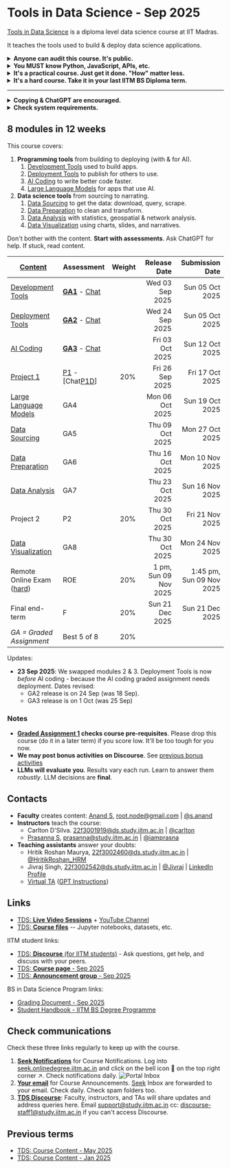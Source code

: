 # Tools in Data Science - Sep 2025

[Tools in Data Science](https://study.iitm.ac.in/ds/course_pages/BSSE2002.html) is a diploma level data science course at IIT Madras.

It teaches the tools used to build & deploy data science applications.

<details>
<summary><strong>Anyone can audit this course. It's public.</strong></summary>

Anyone can access this course content for free and submit assessments.

Those auditing can [use GitHub notifications](https://docs.github.com/en/subscriptions-and-notifications/get-started/configuring-notifications) and watch activity on the [course repository](https://github.com/sanand0/tools-in-data-science-public/).

Enrolled [IITM students](https://study.iitm.ac.in/ds/) can additionally participate in [Discourse](https://discourse.onlinedegree.iitm.ac.in/c/courses/tds-kb/34), get projects evaluated, take the final end-term, and get a certificate.

</details>

<details>
<summary><strong>You MUST know Python, JavaScript, APIs, etc.</strong></summary>

You need a _good_ understanding of Python, JavaScript, HTML, APIs, Excel, ChatGPT, and data science concepts.

Try [Graded Assignment 1][GA1]. Drop it if you score low.

</details>

<details>
<summary><strong>It's a practical course. Just get it done. "How" matter less.</strong></summary>

The course models **real-life**. Unclear problems, messy data, ridiculous deadlines, limited support.

Find your own unique ways of solving the problems. There's no one right approach.

</details>

<details>
<summary><strong>It's a hard course. Take it in your last IITM BS Diploma term.</strong></summary>

It's good for learning, maybe not for grades.

- In Jan 2025, [40% of the batch failed](https://discourse.onlinedegree.iitm.ac.in/t/when-should-i-take-tools-in-data-science/173268).
- [The ROE is intentionally impossible][hard]

Here's students' feedback from past terms:

- It _used_ to be an easy course until 2024.
  [#](https://discourse.onlinedegree.iitm.ac.in/t/difficulty-rating-for-diploma-subjects-based-on-students-opinion/61194)
  [#](https://discourse.onlinedegree.iitm.ac.in/t/difficulty-rating-for-diploma-subjects-2-0-based-on-student-ratings-and-my-experience/85681)
  [#](https://discourse.onlinedegree.iitm.ac.in/t/what-should-i-take-next/44291/6)
- Now it's hard and covers more. Take it in your last semester if possible.
  [#](https://discourse.onlinedegree.iitm.ac.in/t/diploma-course-feedback-t32024-and-course-selection-t12025-thread/160032/45)
  [#](https://discourse.onlinedegree.iitm.ac.in/t/2024-t1-diploma-level-feedback-and-course-selection-for-may-2024-term/127856/60)
  [#](https://discourse.onlinedegree.iitm.ac.in/t/2024-t2-diploma-level-feedback-and-course-selection-for-september-2024-term/144976/62?u=s.anand)
- Plan extra time. It takes more time than typical 3-credit courses.
  [#](https://discourse.onlinedegree.iitm.ac.in/t/concerns-regarding-unfair-grading-practices-for-tds-project-2/160611/11)
  [#](https://discourse.onlinedegree.iitm.ac.in/t/diploma-level-course-combo-suggestion/158460/4)
  [#](https://discourse.onlinedegree.iitm.ac.in/t/diploma-level-course-combo-suggestion/158460/7)
- LLMs grade you -- unpredictably.
  [#](https://discourse.onlinedegree.iitm.ac.in/t/concerns-regarding-unfair-grading-practices-for-tds-project-2/160611/10)
  [#](https://discourse.onlinedegree.iitm.ac.in/t/wrong-marks-in-project-2/160355/9)
- The ROE is hard.
  [#](https://discourse.onlinedegree.iitm.ac.in/t/is-it-fair-to-consider-20-weightage-of-such-exam-which-is-impossible-to-solve-in-given-time-i-e-roe/141413/10)
- [Should you take Tools in Data Science this term?](https://discourse.onlinedegree.iitm.ac.in/t/tools-in-data-science-should-you-take-tools-in-data-science-this-term/186454) (Ans: take it in your **last term**)

**[Take Graded assignment 1](https://exam.sanand.workers.dev/tds-2025-09-ga1) to check if you're ready for this course.** Please drop this course (do it in a later term) if you score low. It'll be too tough for you now.

But the learnings may be worth the effort.

- [May 2025 feedback](feedback-2025-05.md) indicates that students know it's hard -- and still rate the learning high.
- [Jan 2025 course experience](https://discourse.onlinedegree.iitm.ac.in/t/course-experience-and-farewell-post/173247) and farewell post.

</details>

---

<details>
<summary><strong>Copying & ChatGPT are encouraged.</strong></summary>

You _CAN_ copy from friends and LLMs. You can work in groups. You can use the Internet, WhatsApp, ChatGPT, your notes, your friends, your pets...

You can share code. Even in projects, assignments, and exams (except the final in-person end-term exam).

- **Why copy?** Because in real life, there's no time to re-invent the wheel. You'll be working in teams on the shoulders of giants. It's important to learn how to do that well.
- **To learn well, understand** what you're copying. If you're short of time, prioritize.
- **To learn better, share** what you've learnt. Learn from others' feedback.

</details>

<details>
<summary><strong>Check system requirements.</strong></summary>

Check [system-requirements.md](system-requirements.md) for permissions you need, software to install, and websites to access. You may need to speak with your system administrator for access.

</details>

## 8 modules in 12 weeks

This course covers:

1. **Programming tools** from building to deploying (with & for AI).
   1. [Development Tools][M1] used to build apps.
   2. [Deployment Tools][M2] to publish for others to use.
   3. [AI Coding][M3] to write better code faster.
   4. [Large Language Models][M4] for apps that use AI.
2. **Data science tools** from sourcing to narrating.
   1. [Data Sourcing][M5] to get the data: download, query, scrape.
   2. [Data Preparation][M6] to clean and transform.
   3. [Data Analysis][M7] with statistics, geospatial & network analysis.
   4. [Data Visualization][M8] using charts, slides, and narratives.

Don't bother with the content. **Start with assessments**. Ask ChatGPT for help. If stuck, read content.

| [Content][Source]           | Assessment                    | Weight |          Release Date |          Submission Date |
| --------------------------- | ----------------------------- | -----: | --------------------: | -----------------------: |
| [Development Tools][M1]     | [**GA1**][GA1] - [Chat][GA1C] |        |       Wed 03 Sep 2025 |          Sun 05 Oct 2025 |
| [Deployment Tools][M2]      | [**GA2**][GA2] - [Chat][GA2C] |        |       Wed 24 Sep 2025 |          Sun 05 Oct 2025 |
| [AI Coding][M3]             | [**GA3**][GA3] - [Chat][GA3C] |        |       Fri 03 Oct 2025 |          Sun 12 Oct 2025 |
| [Project 1][P1]             | [P1][P1] - [Chat[P1D]]        |    20% |       Fri 26 Sep 2025 |          Fri 17 Oct 2025 |
| [Large Language Models][M4] | GA4                           |        |       Mon 06 Oct 2025 |          Sun 19 Oct 2025 |
| [Data Sourcing][M5]         | GA5                           |        |       Thu 09 Oct 2025 |          Mon 27 Oct 2025 |
| [Data Preparation][M6]      | GA6                           |        |       Thu 16 Oct 2025 |          Mon 10 Nov 2025 |
| [Data Analysis][M7]         | GA7                           |        |       Thu 23 Oct 2025 |          Sun 16 Nov 2025 |
| Project 2                   | P2                            |    20% |       Thu 30 Oct 2025 |          Fri 21 Nov 2025 |
| [Data Visualization][M8]    | GA8                           |        |       Thu 30 Oct 2025 |          Mon 24 Nov 2025 |
| Remote Online Exam ([hard]) | ROE                           |    20% | 1 pm, Sun 09 Nov 2025 | 1:45 pm, Sun 09 Nov 2025 |
| Final end-term              | F                             |    20% |       Sun 21 Dec 2025 |          Sun 21 Dec 2025 |
| _GA = Graded Assignment_    | Best 5 of 8                   |    20% |                       |

[Source]: https://github.com/sanand0/tools-in-data-science-public/commits
[M1]: development-tools.md
[M2]: deployment-tools.md
[M3]: ai-coding.md
[M4]: large-language-models.md
[M5]: data-sourcing.md
[M6]: data-preparation.md
[M7]: data-analysis.md
[M8]: data-visualization.md
[GA1]: https://exam.sanand.workers.dev/tds-2025-09-ga1
[GA1C]: https://discourse.onlinedegree.iitm.ac.in/t/ga1-development-tools-discussion-thread-tds-sep-2025/186452
[GA2]: https://exam.sanand.workers.dev/tds-2025-09-ga2
[GA2C]: https://discourse.onlinedegree.iitm.ac.in/t/ga2-deployment-tools-discussion-thread-tds-sep-2025/187719
[GA3]: https://exam.sanand.workers.dev/tds-2025-09-ga3
[GA3C]: https://discourse.onlinedegree.iitm.ac.in/t/ga3-ai-coding-discussion-thread-tds-sep-2025/188355
[P1]: project-llm-code-deployment.md
[P1D]: https://discourse.onlinedegree.iitm.ac.in/t/project-1-llm-code-deployement-discussion-thread-tds-sep-2025/188262
[hard]: https://discourse.onlinedegree.iitm.ac.in/t/roe-prep-discussion-thread-tds-may-2025/181581/25

Updates:

- **23 Sep 2025**: We swapped modules 2 & 3. Deployment Tools is now _before_ AI coding - because the AI coding graded assignment needs deployment. Dates revised:
  - GA2 release is on 24 Sep (was 18 Sep).
  - GA3 release is on 1 Oct (was 25 Sep)

### Notes

- **[Graded Assignment 1][GA1] checks course pre-requisites**. Please drop this course (do it in a later term) if you score low. It'll be too tough for you now.
- **We may post bonus activities on Discourse**. See [previous bonus activities](https://discourse.onlinedegree.iitm.ac.in/tags/c/courses/tds-kb/34/bonus-marks)
- **LLMs will evaluate you**. Results vary each run. Learn to answer them _robustly_. LLM decisions are **final**.

## Contacts

- **Faculty** creates content: [Anand S](https://www.linkedin.com/in/sanand0/),
  [root.node@gmail.com](mailto:root.node@gmail.com) |
  [@s.anand](https://discourse.onlinedegree.iitm.ac.in/u/s.anand)
- **Instructors** teach the course:
  - Carlton D'Silva.
    [22f3001919@ds.study.iitm.ac.in](mailto:22f3001919@ds.study.iitm.ac.in) |
    [@carlton](https://discourse.onlinedegree.iitm.ac.in/u/carlton)
  - [Prasanna S](https://www.linkedin.com/in/prasanna-sugumaran-ab980222/),
    [prasanna@study.iitm.ac.in](mailto:prasanna@study.iitm.ac.in) |
    [@iamprasna](https://discourse.onlinedegree.iitm.ac.in/u/iamprasna)
- **Teaching assistants** answer your doubts:
  - Hritik Roshan Maurya,
    [22f3002460@ds.study.iitm.ac.in](mailto:22f3002460@ds.study.iitm.ac.in) |
    [@HritikRoshan_HRM](https://discourse.onlinedegree.iitm.ac.in/u/hritikroshan_hrm)
  - Jivraj Singh,
    [22f3002542@ds.study.iitm.ac.in](mailto:22f3002542@ds.study.iitm.ac.in) |
    [@Jivraj](https://discourse.onlinedegree.iitm.ac.in/u/jivraj) |
    [LinkedIn Profile](https://www.linkedin.com/in/jivraj-singh-shekhawat-92a547269/)
  - [Virtual TA](https://chatgpt.com/g/g-mZqKVxKDx-iitm-tds-teaching-assistant)
    ([GPT Instructions](tds-ta-instructions.md))

## Links

- [TDS: **Live Video Sessions**](live-sessions.md) + [YouTube Channel](https://www.youtube.com/@se-lr5ff)
- [TDS: **Course files**](https://drive.google.com/drive/folders/1FE0YPAxcxMzZdjnp3FopuJCI3A2Vq6fC?usp=drive_link) -- Jupyter notebooks, datasets, etc.

IITM student links:

- [TDS: **Discourse** (for IITM students)](https://discourse.onlinedegree.iitm.ac.in/c/courses/tds-kb/34) - Ask questions, get help, and discuss with your peers.
- [TDS: **Course page** - Sep 2025](https://seek.onlinedegree.iitm.ac.in/courses/ns_25t3_se2002)
- [TDS: **Announcement group** - Sep 2025](https://groups.google.com/a/study.iitm.ac.in/g/25t3_se2002-announce)

BS in Data Science Program links:

- [Grading Document - Sep 2025](https://docs.google.com/document/u/2/d/e/2PACX-1vSBP6TJyZDklGPMyRtTwQc1cWZKOrozsOy5qmBwB8awTFvBbPN33-IxUV2WYupNdlXQOCgKwV9fDQKq/pub)
- [Student Handbook - IITM BS Degree Programme](https://docs.google.com/document/u/2/d/e/2PACX-1vRxGnnDCVAO3KX2CGtMIcJQuDrAasVk2JHbDxkjsGrTP5ShhZK8N6ZSPX89lexKx86QPAUswSzGLsOA/pub)

<!--

- [Back-end for configuring the lessons](https://cb-prod.seek.study.iitm.ac.in/25t1_se2002/)

-->

## Check communications

Check these three links regularly to keep up with the course.

1. **[Seek Notifications](https://seek.onlinedegree.iitm.ac.in/)** for Course Notifications. Log into [seek.onlinedegree.iitm.ac.in](https://seek.onlinedegree.iitm.ac.in/) and click on the bell icon :bell: on the top right corner :arrow_upper_right:. Check notifications daily.
   ![Portal Inbox](images/portal_notifications.webp)
2. **[Your email](https://mail.google.com/)** for Course Announcements. [Seek](https://seek.onlinedegree.iitm.ac.in/) Inbox are forwarded to your email. Check daily. Check spam folders too.
3. **[TDS Discourse](https://discourse.onlinedegree.iitm.ac.in/c/courses/tds-kb/34)**: Faculty, instructors, and TAs will share updates and address queries here. Email [support@study.iitm.ac.in](mailto:support@study.iitm.ac.in) cc: [discourse-staff1@study.iitm.ac.in](mailto:discourse-staff1@study.iitm.ac.in) if you can't access Discourse.

## Previous terms

- [TDS: Course Content - May 2025](2025-05/)
- [TDS: Course Content - Jan 2025](2025-01/)
